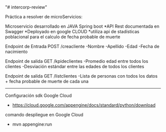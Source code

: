 "# intercorp-review" 

Práctica a resolver de microServicios:

Microservicio desarrollado en JAVA Spring boot
*API Rest documentada en Swagger
*Deployado en google CLOUD
*utiliza api de stadísticas poblacional para el calculo de fecha probable de muerte


Endpoint de Entrada POST /creacliente
-Nombre
-Apellido
-Edad
-Fecha de nacimiento

Endpoint de salida GET /kpideclientes
-Promedio edad entre todos los clientes
-Desviación estándar entre las edades de todos los clientes

Endpoint de salida GET /listclientes
-Lista de personas con todos los datos + fecha probable de muerte de cada una

----------------------------------------------------------
Configuración sdk Google Cloud 
 - https://cloud.google.com/appengine/docs/standard/python/download
 
comando despliegue en Google Cloud 
 - mvn appengine:run
 
